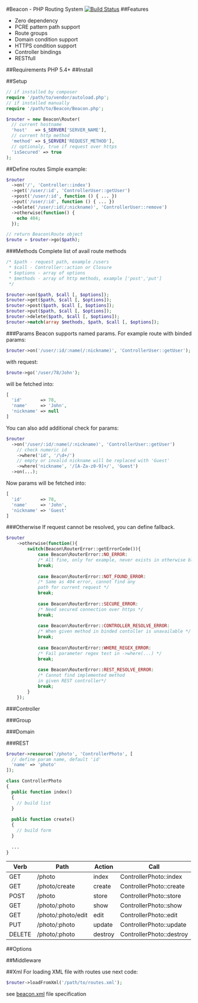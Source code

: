 #Beacon - PHP Routing System
[![Build Status](https://travis-ci.org/undercloud/beacon.svg?branch=master)](https://travis-ci.org/undercloud/beacon)
##Features
- Zero dependency
- PCRE pattern path support
- Route groups
- Domain condition support
- HTTPS condition support
- Controller bindings
- RESTfull

##Requirements
PHP 5.4+
##Install

##Setup
```PHP
// if installed by composer
require '/path/to/vendor/autoload.php';
// if installed manually
require '/path/to/Beacon/Beacon.php';

$router = new Beacon\Router(
  // current hostname
  'host'   => $_SERVER['SERVER_NAME'],
  // current http method
  'method' => $_SERVER['REQUEST_METHOD'],
  // optionaly, true if request over https
  'isSecured' => true
);
```
##Define routes
Simple example:
```PHP
$router
  ->on('/', 'Controller::index')
  ->get('/user/:id', 'ControllerUser::getUser')
  ->post('/user/:id', function () { ... })
  ->put('/user/:id', function () { ... })
  ->delete('/user/:id(/:nickname)', 'ControllerUser::remove')
  ->otherwise(function() {
    echo 404;
  });

// return Beacon\Route object
$route = $router->go($path);
```
###Methods
Complete list of avail route methods
```PHP
/* $path - request path, example /users 
 * $call - Controller::action or Closure
 * $options - array of options
 * $methods - array of http methods, example ['post','put']
 */

$router->on($path, $call [, $options]);
$router->get($path, $call [, $options]);
$router->post($path, $call [, $options]);
$router->put($path, $call [, $options]);
$router->delete($path, $call [, $options]);
$router->match(array $methods, $path, $call [, $options]);
```
###Params
Beacon supports named params.
For example route with binded params:
```PHP
$router->on('/user/:id/:name(/:nickname)', 'ControllerUser::getUser');
```
with request:
```PHP
$route->go('/user/78/John');
```
will be fetched into:
```PHP
[
  'id'       => 78,
  'name'     => 'John',
  'nickname' => null
]
```
You can also add additional check for params:
```PHP
$router
  ->on('/user/:id/:name(/:nickname)', 'ControllerUser::getUser')
    // check numeric id
    ->where('id', '/\d+/')
    // empty or invalid nickname will be replaced with 'Guest'
    ->where('nickname', '/[A-Za-z0-9]+/', 'Guest')
  ->on(...);
```
Now params will be fetched into:
```PHP
[
  'id'       => 78,
  'name'     => 'John',
  'nickname' => 'Guest'
]
```
###Otherwise
If request cannot be resolved, you can define fallback.
```PHP
$router
	->otherwise(function(){
		switch(Beacon\RouterError::getErrorCode()){
			case Beacon\RouterError::NO_ERROR:
			/* All fine, only for example, never exists in otherwise block */
			break;
			
			case Beacon\RouterError::NOT_FOUND_ERROR:
  			/* Same as 404 error, cannot find any
  			path for current request */
  			break;
  	
			case Beacon\RouterError::SECURE_ERROR:
			/* Need secured connection over https */
			break;
	
			case Beacon\RouterError::CONTROLLER_RESOLVE_ERROR:
			/* When given method in binded contoller is unavailable */
			break;
	
			case Beacon\RouterError::WHERE_REGEX_ERROR:
			/* Fail parameter regex test in ->where(...) */
			break;
	
			case Beacon\RouterError::REST_RESOLVE_ERROR:
			/* Cannot find implemented method 
			in given REST controller*/
			break;
      	}
	});
```
###Controller

###Group

###Domain

###REST
```PHP
$router->resource('/photo', 'ControllerPhoto', [
  // define param name, default 'id'
  'name' => 'photo'
]);
```
```PHP
class ControllerPhoto
{
  public function index()
  {
    // build list
  }
  
  public function create()
  {
    // build form
  }
  
  ...
}
```

|Verb	|Path					|Action |Call
|-------|-----------------------|-------|-------------------------
|GET	|/photo					|index  |ControllerPhoto::index
|GET	|/photo/create			|create	|ControllerPhoto::create
|POST	|/photo					|store	|ControllerPhoto::store
|GET	|/photo/:photo			|show	|ControllerPhoto::show
|GET	|/photo/:photo/edit	|edit	|ControllerPhoto::edit
|PUT	|/photo/:photo			|update	|ControllerPhoto::update
|DELETE	|/photo/:photo			|destroy|ControllerPhoto::destroy
##Options

##Middleware

##Xml
For loading XML file with routes use next code:
```PHP
$router->loadFromXml('/path/to/routes.xml');
```
see [beacon.xml](https://github.com/undercloud/beacon/blob/master/beacon.xml) file specification

